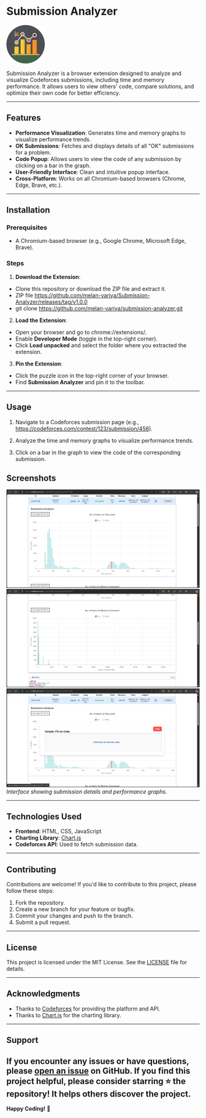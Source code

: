 # Submission Analyzer

<img src="./src/logo.png" alt="Extension Icon" width="100" height="100">

Submission Analyzer is a browser extension designed to analyze and visualize Codeforces submissions, including time and memory performance. It allows users to view others' code, compare solutions, and optimize their own code for better efficiency.

---

## Features

- **Performance Visualization**: Generates time and memory graphs to visualize performance trends.
- **OK Submissions**: Fetches and displays details of all "OK" submissions for a problem.
- **Code Popup**: Allows users to view the code of any submission by clicking on a bar in the graph.
- **User-Friendly Interface**: Clean and intuitive popup interface.
- **Cross-Platform**: Works on all Chromium-based browsers (Chrome, Edge, Brave, etc.).

---

## Installation

### Prerequisites
- A Chromium-based browser (e.g., Google Chrome, Microsoft Edge, Brave).

### Steps
1. **Download the Extension**:
- Clone this repository or download the ZIP file and extract it.
- ZIP file https://github.com/melan-variya/Submission-Analyzer/releases/tag/v1.0.0
- git clone https://github.com/melan-variya/submission-analyzer.git


2. **Load the Extension**:
- Open your browser and go to chrome://extensions/.
- Enable **Developer Mode** (toggle in the top-right corner).
- Click **Load unpacked** and select the folder where you extracted the extension.

3. **Pin the Extension**:
- Click the puzzle icon in the top-right corner of your browser.
- Find **Submission Analyzer** and pin it to the toolbar.

---

## Usage

1. Navigate to a Codeforces submission page (e.g., https://codeforces.com/contest/123/submission/456).

2. Analyze the time and memory graphs to visualize performance trends.
3. Click on a bar in the graph to view the code of the corresponding submission.



## Screenshots


![Screenshot 1](./src/1.png)
![Screenshot 2](./src/2.png)
![Screenshot 3](./src/3.png)
*Interface showing submission details and performance graphs.*

---

## Technologies Used

- **Frontend**: HTML, CSS, JavaScript
- **Charting Library**: [Chart.js](https://www.chartjs.org/)
- **Codeforces API**: Used to fetch submission data.

---

## Contributing

Contributions are welcome! If you'd like to contribute to this project, please follow these steps:

1. Fork the repository.
2. Create a new branch for your feature or bugfix.
3. Commit your changes and push to the branch.
4. Submit a pull request.

---

## License

This project is licensed under the MIT License. See the [LICENSE](LICENSE) file for details.

---

## Acknowledgments

- Thanks to [Codeforces](https://codeforces.com/) for providing the platform and API.
- Thanks to [Chart.js](https://www.chartjs.org/) for the charting library.

---

## Support

If you encounter any issues or have questions, please [open an issue](https://github.com/melan-variya/submission-analyzer/issues) on GitHub.
If you find this project helpful, please consider starring ⭐ the repository! It helps others discover the project.
---

**Happy Coding!** 🚀

